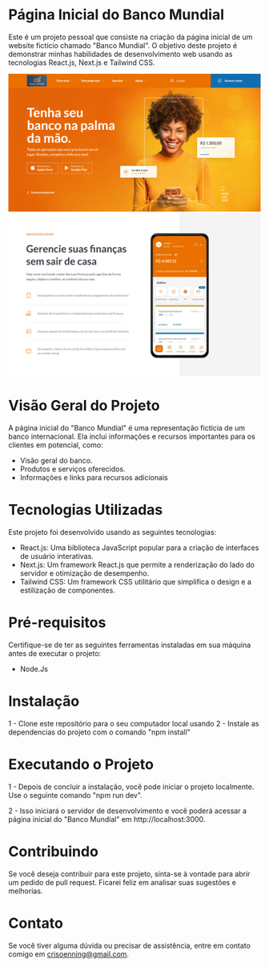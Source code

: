 # Página Inicial do Banco Mundial

Este é um projeto pessoal que consiste na criação da página inicial de um website fictício chamado "Banco Mundial". O objetivo deste projeto é demonstrar minhas habilidades de desenvolvimento web usando as tecnologias React.js, Next.js e Tailwind CSS.

<img src="./src/assets/print1.PNG"/>

<img src="./src/assets/print2.PNG"/>

# Visão Geral do Projeto

A página inicial do "Banco Mundial" é uma representação fictícia de um banco internacional. Ela inclui informações e recursos importantes para os clientes em potencial, como:

- Visão geral do banco.
- Produtos e serviços oferecidos.
- Informações e links para recursos adicionais

# Tecnologias Utilizadas

Este projeto foi desenvolvido usando as seguintes tecnologias:

- React.js: Uma biblioteca JavaScript popular para a criação de interfaces de usuário interativas.
- Next.js: Um framework React.js que permite a renderização do lado do servidor e otimização de desempenho.
- Tailwind CSS: Um framework CSS utilitário que simplifica o design e a estilização de componentes.

# Pré-requisitos

Certifique-se de ter as seguintes ferramentas instaladas em sua máquina antes de executar o projeto:

- Node.Js

# Instalação

1 - Clone este repositório para o seu computador local usando
2 - Instale as dependencias do projeto com o comando "npm install"

# Executando o Projeto

1 - Depois de concluir a instalação, você pode iniciar o projeto localmente. Use o seguinte comando "npm run dev".

2 - Isso iniciará o servidor de desenvolvimento e você poderá acessar a página inicial do "Banco Mundial" em http://localhost:3000.

# Contribuindo

Se você deseja contribuir para este projeto, sinta-se à vontade para abrir um pedido de pull request. Ficarei feliz em analisar suas sugestões e melhorias.

# Contato

Se você tiver alguma dúvida ou precisar de assistência, entre em contato comigo em crisoenning@gmail.com.
